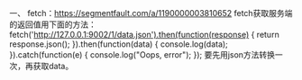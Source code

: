 一、
fetch：https://segmentfault.com/a/1190000003810652
fetch获取服务端的返回值用下面的方法：
fetch('http://127.0.0.1:9002/1/data.json').then(function(response) {
            return response.json();
        }).then(function(data) {
            console.log(data);
        }).catch(function(e) {
            console.log("Oops, error");
        });
要先用json方法转换一次，再获取data。
